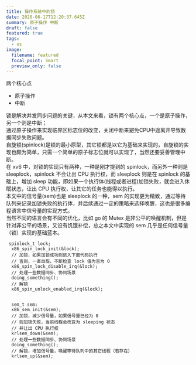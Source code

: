 ```yaml
---
title: 操作系统中的锁
date: 2020-06-17T12:20:37.645Z
summary: 原子操作 中断
draft: false
featured: true
tags:
  - os
image:
  filename: featured
  focal_point: Smart
  preview_only: false
---
```

两个核心点

* 原子操作
* 中断

锁是解决并发同步问题的关键，从本文来看，锁有两个核心点，一个是原子操作，另一个则是中断；\
通过原子操作来实现临界区标志位的改变，关闭中断来避免CPU中途离开导致数据同步失败问题。\
自旋锁(spinlock)是锁的最小原型，其它锁都是以它为基础来实现的，自旋锁的实现也颇为简单，只需一个简单的原子标志位就可以实现了，当然还要妥善管理中断。\
在 xv6 中，对锁的实现只有两种，一种是刚才提到的 spinlock，而另外一种则是 sleeplock，spinlock 不会让出 CPU 执行权，而 sleeplock 则是在 spinlock 的基础上，增加 sleep 功能，即如果一个执行体(线程或者进程)加锁失败，就会进入休眠状态，让出 CPU 执行权，让其它的任务也能得以执行。\
本文中的信号量(sem)也是 sleeplock 的一种，sem 的实现更为精致，通过等待队列来记录加锁失败的执行体，并后续通过一定的策略来选择唤醒，这也是很多编程语言中信号量的实现方式。\
当然不同的语言会有不同的优化，比如 go 的 Mutex 是非公平的唤醒机制，但是针对非公平的场景，又设有饥饿补偿，总之本文中实现的 sem 几乎是任何信号量（锁）实现的基础蓝本。

```
 spinlock_t lock;
  x86_spin_lock_init(&lock);
  // 加锁，如果加锁成功则进入下面代码执行
  // 否则，一直自旋，不断检查 lock 值为否为 0
  x86_spin_lock_disable_irq(&lock);
  // 处理一些数据同步、协同场景
  doing_something();
  // 解锁
  x86_spin_unlock_enabled_irq(&lock);


  sem_t sem;
  x86_sem_init(&sem);
  // 加锁，减少信号量，如果信号量已经为 0
  // 则加锁失败，当前线程会改变为 sleeping 状态
  // 并让出 CPU 执行权
  krlsem_down(&sem);
  // 处理一些数据同步、协同场景
  doing_something();
  // 解锁，增加信号量，唤醒等待队列中的其它线程（若存在）
  krlsem_up(&sem);
```
